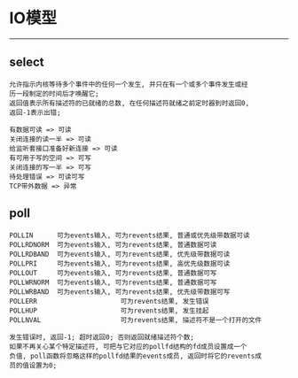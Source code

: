 # **IO模型**
***



## **select**
    允许指示内核等待多个事件中的任何一个发生, 并只在有一个或多个事件发生或经
    历一段制定的时间后才唤醒它;
    返回值表示所有描述符的已就绪的总数, 在任何描述符就绪之前定时器到时返回0,
    返回-1表示出错;

    有数据可读 => 可读
    关闭连接的读一半 => 可读
    给监听套接口准备好新连接 => 可读
    有可用于写的空间 => 可写
    关闭连接的写一半 => 可写
    待处理错误 => 可读可写
    TCP带外数据 => 异常



## **poll**
    POLLIN      可为events输入, 可为revents结果, 普通或优先级带数据可读
    POLLRDNORM  可为events输入, 可为revents结果, 普通数据可读
    POLLRDBAND  可为events输入, 可为revents结果, 优先级带数据可读
    POLLPRI     可为events输入, 可为revents结果, 高优先级数据可读
    POLLOUT     可为events输入, 可为revents结果, 普通数据可写
    POLLWRNORM  可为events输入, 可为revents结果, 普通数据可写
    POLLWRBAND  可为events输入, 可为revents结果, 优先级带数据可写
    POLLERR                     可为revents结果, 发生错误
    POLLHUP                     可为revents结果, 发生挂起
    POLLNVAL                    可为revents结果, 描述符不是一个打开的文件

    发生错误时, 返回-1; 超时返回0; 否则返回就绪描述符个数;
    如果不再关心某个特定描述符, 可把与它对应的pollfd结构的fd成员设置成一个
    负值, poll函数将忽略这样的pollfd结果的events成员, 返回时将它的revents成
    员的值设置为0;
